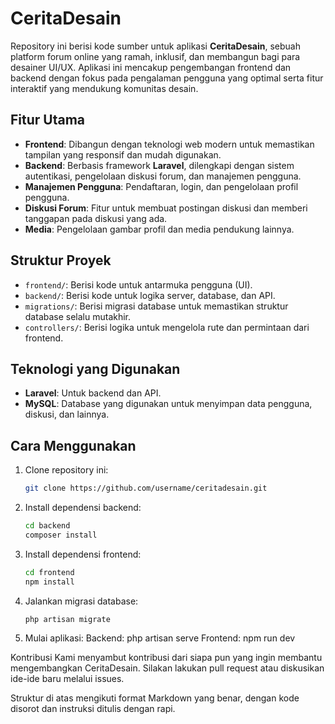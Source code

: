# CeritaDesain

Repository ini berisi kode sumber untuk aplikasi **CeritaDesain**, sebuah platform forum online yang ramah, inklusif, dan membangun bagi para desainer UI/UX. Aplikasi ini mencakup pengembangan frontend dan backend dengan fokus pada pengalaman pengguna yang optimal serta fitur interaktif yang mendukung komunitas desain.

## Fitur Utama

- **Frontend**: Dibangun dengan teknologi web modern untuk memastikan tampilan yang responsif dan mudah digunakan.
- **Backend**: Berbasis framework **Laravel**, dilengkapi dengan sistem autentikasi, pengelolaan diskusi forum, dan manajemen pengguna.
- **Manajemen Pengguna**: Pendaftaran, login, dan pengelolaan profil pengguna.
- **Diskusi Forum**: Fitur untuk membuat postingan diskusi dan memberi tanggapan pada diskusi yang ada.
- **Media**: Pengelolaan gambar profil dan media pendukung lainnya.

## Struktur Proyek

- `frontend/`: Berisi kode untuk antarmuka pengguna (UI).
- `backend/`: Berisi kode untuk logika server, database, dan API.
- `migrations/`: Berisi migrasi database untuk memastikan struktur database selalu mutakhir.
- `controllers/`: Berisi logika untuk mengelola rute dan permintaan dari frontend.

## Teknologi yang Digunakan

- **Laravel**: Untuk backend dan API.
- **MySQL**: Database yang digunakan untuk menyimpan data pengguna, diskusi, dan lainnya.

## Cara Menggunakan

1. Clone repository ini:
   ```bash
   git clone https://github.com/username/ceritadesain.git
2. Install dependensi backend:
   ```bash
   cd backend
   composer install
4. Install dependensi frontend:
    ```bash
    cd frontend
    npm install
5. Jalankan migrasi database:
    ```bash
    php artisan migrate
6. Mulai aplikasi:
    Backend: php artisan serve
    Frontend: npm run dev
   
Kontribusi
Kami menyambut kontribusi dari siapa pun yang ingin membantu mengembangkan CeritaDesain. Silakan lakukan pull request atau diskusikan ide-ide baru melalui issues.

Struktur di atas mengikuti format Markdown yang benar, dengan kode disorot dan instruksi ditulis dengan rapi.
